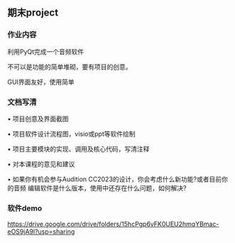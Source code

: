 ## 期末project
### 作业内容
利用PyQt完成一个音频软件 

不可以是功能的简单堆砌，要有项目的创意。 

GUI界面友好，使用简单
### 文档写清
• 项目创意及界面截图

• 项目软件设计流程图，visio或ppt等软件绘制

• 项目主要模块的实现、调用及核心代码，写清注释

• 对本课程的意见和建议

• 如果你有机会参与Audition CC2023的设计，你会考虑什么新功能?或者目前你的音频 编辑软件是什么版本，使用中还存在什么问题，如何解决?
### 软件demo
https://drive.google.com/drive/folders/15hcPgp6vFK0UEU2hmqYBmac-eOS9jA9l?usp=sharing
